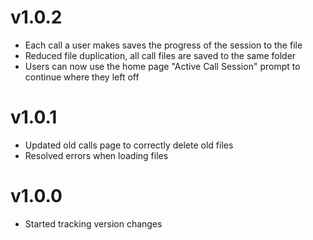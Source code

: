 # v1.0.2
- Each call a user makes saves the progress of the session to the file
- Reduced file duplication, all call files are saved to the same folder
- Users can now use the home page "Active Call Session" prompt to continue where they left off

# v1.0.1
- Updated old calls page to correctly delete old files
- Resolved errors when loading files

# v1.0.0
- Started tracking version changes
